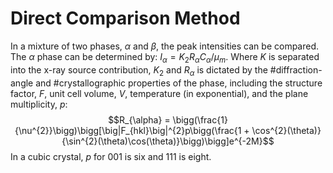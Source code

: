 # Direct Comparison Method

In a mixture of two phases, $\alpha$ and $\beta$, the peak intensities can be compared.
The $\alpha$ phase can be determined by: $I_{\alpha} = K_{2}R_{\alpha}C_{\alpha}/\mu_{m}$.
Where $K$ is separated into the x-ray source contribution, $K_{2}$ and $R_{\alpha}$ is dictated by the #diffraction-angle and #crystallographic properties of the phase, including the structure factor, $F$, unit cell volume, $V$, temperature (in exponential), and the plane multiplicity, $p$: $$R_{\alpha} = \bigg(\frac{1}{\nu^{2}}\bigg)\bigg[\big|F_{hkl}\big|^{2}p\bigg(\frac{1 + \cos^{2}(\theta)}{\sin^{2}(\theta)\cos(\theta)}\bigg)\bigg]e^{-2M}$$
In a cubic crystal, $p$ for ${001}$ is six and ${111}$ is eight.